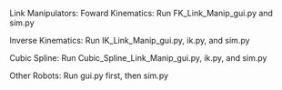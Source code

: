 Link Manipulators:
Foward Kinematics:
Run FK_Link_Manip_gui.py and sim.py

Inverse Kinematics:
Run IK_Link_Manip_gui.py, ik.py, and sim.py

Cubic Spline:
Run Cubic_Spline_Link_Manip_gui.py, ik.py, and sim.py

Other Robots:
Run gui.py first, then sim.py
